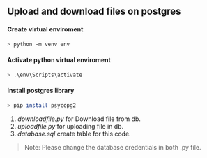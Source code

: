 ## Upload and download files on postgres

####  Create virtual enviroment 
```sh
> python -m venv env
```
#### Activate python virtual enviroment

```sh
> .\env\Scripts\activate
```
#### Install postgres library
```sh
> pip install psycopg2
```

1. *downloadfile.py* for Download file from db.
2. *uploadfile.py* for uploading file in db.
3. *database.sql* create table for this code.

> Note: Please change the database credentials in both .py file.
